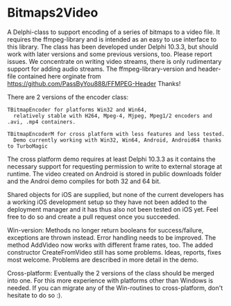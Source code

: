 # Bitmaps2Video
A Delphi-class to support encoding of a series of bitmaps to a video file. It requires the ffmpeg-library and is intended as an easy to use interface to this library. The class has been developed under Delphi 10.3.3, but should work with later versions and some previous versions, too. Please report issues.
We concentrate on writing video streams, there is only rudimentary support for adding audio streams.
The ffmpeg-library-version and header-file contained here orginate from
https://github.com/PassByYou888/FFMPEG-Header   Thanks!


There are 2 versions of the encoder class:

    TBitmapEncoder for platforms Win32 and Win64,
      relatively stable with H264, Mpeg-4, Mjpeg, Mpeg1/2 encoders and .avi, .mp4 containers.
 
    TBitmapEncoderM for cross platform with less features and less tested.
      Demo currently working with Win32, Win64, Android, Android64 thanks to TurboMagic

The cross platform demo requires at least Delphi 10.3.3 as it contains the necessary support for requesting permission to write to external storage at runtime.
The video created on Android is stored in public downloads folder and the Androi demo compiles for both 32 and 64 bit.

Shared objects for iOS are supplied, but none of the current developers has a working iOS development setup so they have not been added to the deployment manager and it has thus also not been tested on iOS yet. Feel free to do so and create a pull request once you succeeded.

Win-version: Methods no longer return booleans for success/failure, exceptions are thrown instead. Error handling needs to be improved. The method AddVideo now works with different frame rates, too. The added constructor CreateFromVideo still has some problems. Ideas, reports, fixes most welcome. Problems are described in more detail in the demo.

Cross-platform: Eventually the 2 versions of the class should be merged into one. For this more experience with platforms other than Windows is needed. If you can migrate any of the Win-routines to cross-platform, don't hesitate to do so :).

